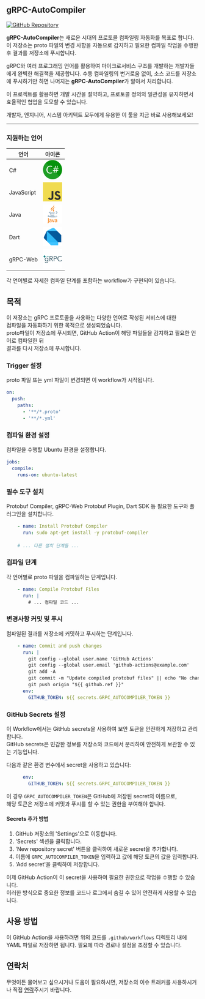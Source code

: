
## gRPC-AutoCompiler

[![GitHub Repository](https://img.shields.io/badge/GitHub-Repo-blue?style=flat&logo=github)](https://github.com/AmSoMad/gRPC-AutoCompiler)

**gRPC-AutoCompiler**는 새로운 시대의 프로토콜 컴파일링 자동화를 목표로 합니다. 
이 저장소는 proto 파일의 변경 사항을 자동으로 감지하고 필요한 컴파일 작업을 수행한 후 결과를 저장소에 푸시합니다.

gRPC와 여러 프로그래밍 언어를 활용하여 마이크로서비스 구조를 개발하는 개발자들에게 완벽한 해결책을 제공합니다.
수동 컴파일링의 번거로움 없이, 소스 코드를 저장소에 푸시하기만 하면 나머지는 **gRPC-AutoCompiler**가 알아서 처리합니다.

이 프로젝트를 활용하면 개발 시간을 절약하고, 프로토콜 정의의 일관성을 유지하면서 효율적인 협업을 도모할 수 있습니다.

개발자, 엔지니어, 시스템 아키텍트 모두에게 유용한 이 툴을 지금 바로 사용해보세요!

---

### 지원하는 언어

| 언어       | 아이콘                                                                                              |
|------------|-------------------------------------------------------------------------------------------------------|
| C#         | <img src="https://raw.githubusercontent.com/github/explore/main/topics/csharp/csharp.png" width="50" height="50"> |
| JavaScript | <img src="https://raw.githubusercontent.com/github/explore/main/topics/javascript/javascript.png" width="50" height="50"> |
| Java       | <img src="https://raw.githubusercontent.com/github/explore/main/topics/java/java.png" width="50" height="50">     |
| Dart       | <img src="https://raw.githubusercontent.com/github/explore/main/topics/dart/dart.png" width="50" height="50">     |
| gRPC-Web   | <img src="https://raw.githubusercontent.com/github/explore/main/topics/grpc/grpc.png" width="50" height="50">     |

각 언어별로 자세한 컴파일 단계를 포함하는 workflow가 구현되어 있습니다.


## 목적

이 저장소는 gRPC 프로토콜을 사용하는 다양한 언어로 작성된 서비스에 대한 <br>
컴파일을 자동화하기 위한 목적으로 생성되었습니다. <br>
proto파일이 저장소에 푸시되면, GitHub Action이 해당 파일들을 감지하고 필요한 언어로 컴파일한 뒤 <br>
결과를 다시 저장소에 푸시합니다. <br>

### Trigger 설정

proto 파일 또는 yml 파일이 변경되면 이 workflow가 시작됩니다. <br>

```yaml
on:
  push:
    paths:
      - '**/*.proto'
      - '**/*.yml'
```

### 컴파일 환경 설정

컴파일을 수행할 Ubuntu 환경을 설정합니다.

```yaml
jobs:
  compile:
    runs-on: ubuntu-latest
```

### 필수 도구 설치

Protobuf Compiler, gRPC-Web Protobuf Plugin, Dart SDK 등 필요한 도구와 플러그인을 설치합니다.<br>

```yaml
    - name: Install Protobuf Compiler
      run: sudo apt-get install -y protobuf-compiler

    # ... 다른 설치 단계들 ...
```

### 컴파일 단계

각 언어별로 proto 파일을 컴파일하는 단계입니다.

```yaml
    - name: Compile Protobuf Files
      run: |
        # ... 컴파일 코드 ...
```

### 변경사항 커밋 및 푸시

컴파일된 결과를 저장소에 커밋하고 푸시하는 단계입니다.

```yaml
    - name: Commit and push changes
      run: |
        git config --global user.name 'GitHub Actions'
        git config --global user.email 'github-actions@example.com'
        git add -A
        git commit -m "Update compiled protobuf files" || echo "No changes to commit"
        git push origin "${{ github.ref }}"
      env:
        GITHUB_TOKEN: ${{ secrets.GRPC_AUTOCOMPILER_TOKEN }}
```
### GitHub Secrets 설정

이 Workflow에서는 GitHub secrets을 사용하여 보안 토큰을 안전하게 저장하고 관리합니다. <br>
GitHub secrets은 민감한 정보를 저장소와 코드에서 분리하여 안전하게 보관할 수 있는 기능입니다. <br>

다음과 같은 환경 변수에서 secret을 사용하고 있습니다: <br>

```yaml
      env:
        GITHUB_TOKEN: ${{ secrets.GRPC_AUTOCOMPILER_TOKEN }}
```

이 경우 `GRPC_AUTOCOMPILER_TOKEN`은 GitHub에 저장된 secret의 이름으로, <br>
해당 토큰은 저장소에 커밋과 푸시를 할 수 있는 권한을 부여해야 합니다. <br>

#### Secrets 추가 방법

1. GitHub 저장소의 'Settings'으로 이동합니다.
2. 'Secrets' 섹션을 클릭합니다.
3. 'New repository secret' 버튼을 클릭하여 새로운 secret을 추가합니다.
4. 이름에 `GRPC_AUTOCOMPILER_TOKEN`을 입력하고 값에 해당 토큰의 값을 입력합니다.
5. 'Add secret'을 클릭하여 저장합니다.

이제 GitHub Action이 이 secret을 사용하여 필요한 권한으로 작업을 수행할 수 있습니다. <br>
이러한 방식으로 중요한 정보를 코드나 로그에서 숨길 수 있어 안전하게 사용할 수 있습니다. <br>

## 사용 방법

이 GitHub Action을 사용하려면 위의 코드를 `.github/workflows` 디렉토리 내에 YAML 파일로 저장하면 됩니다. 필요에 따라 경로나 설정을 조정할 수 있습니다.

## 연락처

무엇이든 물어보고 싶으시거나 도움이 필요하시면, 저장소의 이슈 트래커를 사용하시거나 직접 [연락](https://github.com/AmSoMad)주시기 바랍니다.

